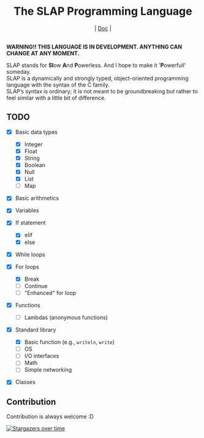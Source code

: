 <div align="center">
    <h1>The SLAP Programming Language</h1>
    |
    <a href="https://bichanna.github.io/slap/#syntax">Doc</a>
    |
</div><br>

**WARNING!! THIS LANGUAGE IS IN DEVELOPMENT. ANYTHING CAN CHANGE AT ANY MOMENT.**

SLAP stands for **Sl**ow **A**nd **P**owerless. And I hope to make it '**P**owerfull' someday.<br>
SLAP is a dynamically and strongly typed, object-oriented programming language with the syntax of the C family.<br>
SLAP’s syntax is ordinary; it is not meant to be groundbreaking but rather to feel similar with a little bit of difference.


## TODO
 - [x] Basic data types
     - [x] Integer
     - [x] Float
     - [x] String
     - [x] Boolean
     - [x] Null
     - [x] List
     - [ ] Map
 - [x] Basic arithmetics
 - [x] Variables
 - [x] If statement 
     - [x] elif
     - [x] else
 - [x] While loops
 - [x] For loops
     - [x] Break
     - [ ] Continue
     - [ ] "Enhanced" for loop
 - [x] Functions
     - [ ] Lambdas (anonymous functions)
 - [x] Standard library
     - [x] Basic function (e.g., `writeln`, `write`)
     - [ ] OS
     - [ ] I/O interfaces
     - [ ] Math
     - [ ] Simple networking
 - [x] Classes


## Contribution
Contribution is always welcome :D

[![Stargazers over time](https://starchart.cc/bichanna/slap.svg)](https://starchart.cc/bichanna/slap)
